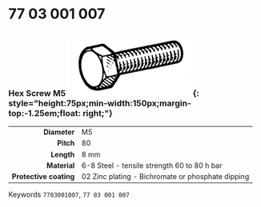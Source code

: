 # 77 03 001 007

### Hex Screw M5 ![](../assets/images/parts/hex_screws.png){: style="height:75px;min-width:150px;margin-top:-1.25em;float: right;"}

|   |   |
|---:|---|
**Diameter** | M5
**Pitch** |80
**Length** |8 mm
**Material** | 6-8 Steel - tensile strength 60 to 80 h bar
**Protective coating** | 02 Zinc plating - Bichromate or phosphate dipping

Keywords `7703001007`, `77 03 001 007`
